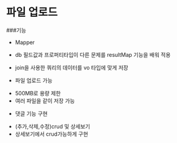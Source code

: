 # 파일 업로드 

###기능
* Mapper
 - db 필드값과 프로퍼티타입이 다른 문제를 resultMap 기능을 배워 적용
  + join을 사용한 쿼리의 데이터를 vo 타입에 맞게 저장
  
* 파일 업로드 가능
 - 500MB로 용량 제한
 - 여러 파일을 같이 저장 가능
 
* 댓글 기능 구현
 - (추가,삭제,수정)crud 및 상세보기
 - 상세보기에서 crud가능하게 구현
